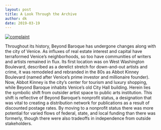 ```yaml
---
layout: post
title: A Look Through the Archive
author: dk
date: 2019-03-19
---
```


[![complaint](https://i.postimg.cc/G3VkH5bh/complaint.png)](https://postimg.cc/4nvK0wKr)

Throughout its history, Beyond Baroque has undergone changes along with the city of Venice. As influxes of real estate interest and capital have terraformed Venice’s neighborhoods, so too have communities of writers and artists remained in flux. Its first location was on West Washington Boulevard, described as a derelict stretch for down-and-out artists and crime, it was remodeled and rebranded in the 80s as Abbot Kinney Boulevard (named after Venice’s prime investor and millionaire founder). Now, Abbot Kinney is the city’s center for tourism and luxury shopping, while Beyond Baroque inhabits Venice’s old City Hall building. Herein lies the symbolic shift from outsider artist space to public arts institution. This shift is reflective of Beyond Baroque’s nonprofit status, a designation that was vital to creating a distribution network for publications as a result of discounted postage rates. By moving to a nonprofit status there was more potential for varied flows of federal, state, and local funding than there was formerly, though there were also tradeoffs in independence from outside stakeholders.
